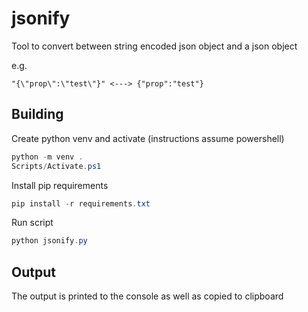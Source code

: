 # jsonify

Tool to convert between string encoded json object and a json object

e.g.

```
"{\"prop\":\"test\"}" <---> {"prop":"test"}
```

## Building

Create python venv and activate (instructions assume powershell)

```ps1
python -m venv .
Scripts/Activate.ps1
```

Install pip requirements

```ps1
pip install -r requirements.txt
```

Run script

```ps1
python jsonify.py
```

## Output

The output is printed to the console as well as copied to clipboard
